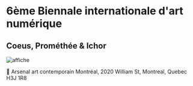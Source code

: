 # 6ème Biennale internationale d'art numérique
## Coeus, Prométhée & Ichor

![affiche](https://github.com/mrjacksonsapien/H23_TIM_inspirations_SOLTAN/blob/main/BIAN/medias/photos/affiche_BIAN.jpg)

📍
Arsenal art contemporain Montréal,
2020 William St, Montreal, Quebec H3J 1R8
